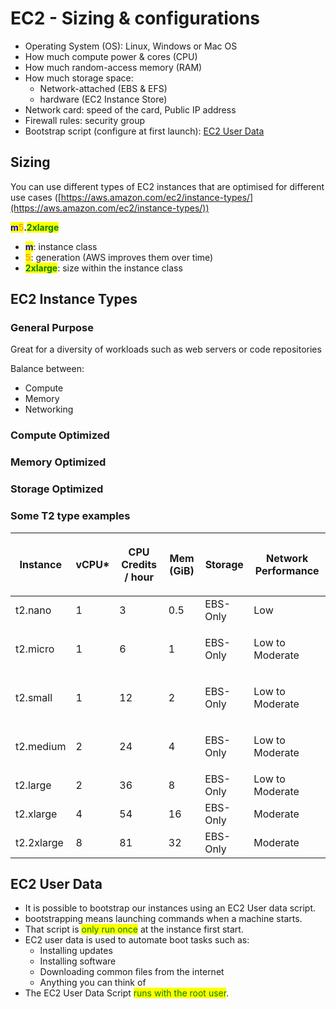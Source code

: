 # EC2 - Sizing & configurations

* Operating System (OS): Linux, Windows or Mac OS&#x20;
* How much compute power & cores (CPU)&#x20;
* How much random-access memory (RAM)&#x20;
* How much storage space:&#x20;
  * Network-attached (EBS & EFS)&#x20;
  * hardware (EC2 Instance Store)&#x20;
* Network card: speed of the card, Public IP address&#x20;
* Firewall rules: security group&#x20;
* Bootstrap script (configure at first launch): [EC2 User Data](ec2-sizing-and-configurations.md#ec2-user-data)

## Sizing

You can use different types of EC2 instances that are optimised for different use cases ([https://aws.amazon.com/ec2/instance-types/](https://aws.amazon.com/ec2/instance-types/))

<mark style="color:blue;">**m**</mark><mark style="color:orange;">**5**</mark>**.**<mark style="color:green;">**2xlarge**</mark>

* <mark style="color:blue;">**m**</mark>: instance class&#x20;
* <mark style="color:orange;">**5**</mark>: generation (AWS improves them over time)&#x20;
* <mark style="color:green;">**2xlarge**</mark>: size within the instance class

## EC2 Instance Types

### General Purpose

Great for a diversity of workloads such as web servers or code repositories&#x20;

Balance between:&#x20;

* Compute&#x20;
* Memory&#x20;
* Networking

### Compute Optimized

### Memory Optimized

### Storage Optimized

### Some T2 type examples

| Instance   | vCPU\* | <p>CPU Credits / hour<br></p> | Mem (GiB) | <p> Storage<br></p> | Network Performance |
| ---------- | ------ | ----------------------------- | --------- | ------------------- | ------------------- |
| t2.nano    | 1      | 3                             | 0.5       | EBS-Only            | Low                 |
| t2.micro   | 1      | 6                             | 1         | <p>EBS-Only<br></p> | Low to Moderate     |
| t2.small   | 1      | 12                            | 2         | <p>EBS-Only<br></p> | Low to Moderate     |
| t2.medium  | 2      | 24                            | 4         | <p>EBS-Only<br></p> | Low to Moderate     |
| t2.large   | 2      | 36                            | 8         | EBS-Only            | Low to Moderate     |
| t2.xlarge  | 4      | 54                            | 16        | EBS-Only            | Moderate            |
| t2.2xlarge | 8      | 81                            | 32        | EBS-Only            | Moderate            |

## EC2 User Data

* It is possible to bootstrap our instances using an EC2 User data script.&#x20;
* bootstrapping means launching commands when a machine starts.&#x20;
* That script is <mark style="color:green;">only run once</mark> at the instance first start.&#x20;
* EC2 user data is used to automate boot tasks such as:&#x20;
  * Installing updates&#x20;
  * Installing software&#x20;
  * Downloading common files from the internet&#x20;
  * Anything you can think of&#x20;
* The EC2 User Data Script <mark style="color:green;">runs with the root user</mark>.
